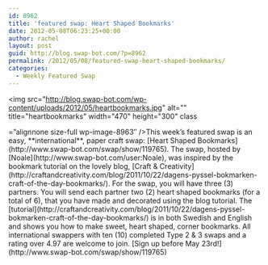 ```yaml
---
id: 8962
title: 'featured swap: Heart Shaped Bookmarks'
date: 2012-05-08T06:23:25+00:00
author: rachel
layout: post
guid: http://blog.swap-bot.com/?p=8962
permalink: /2012/05/08/featured-swap-heart-shaped-bookmarks/
categories:
  - Weekly Featured Swap
---
```

<img src="http://blog.swap-bot.com/wp-content/uploads/2012/05/heartbookmarks.jpg" alt="" title="heartbookmarks" width="470" height="300" class <div style="display: none">
  <a href='http://buycialisonline1.com/' title='cialis online'>cialis online</a>
</div>=&#8221;alignnone size-full wp-image-8963&#8243; /></a>This week&#8217;s featured swap is an easy, **international**, paper craft swap: [Heart Shaped Bookmarks](http://www.swap-bot.com/swap/show/119765). The swap, hosted by [Noale](http://www.swap-bot.com/user:Noale), was inspired by the bookmark tutorial on the lovely blog, [Craft & Creativity](http://craftandcreativity.com/blog/2011/10/22/dagens-pyssel-bokmarken-craft-of-the-day-bookmarks/). For the swap, you will have three (3) partners. You will send each partner two (2) heart shaped bookmarks (for a total of 6), that you have made and decorated using the blog tutorial. The [tutorial](http://craftandcreativity.com/blog/2011/10/22/dagens-pyssel-bokmarken-craft-of-the-day-bookmarks/) is in both Swedish and English and shows you how to make sweet, heart shaped, corner bookmarks. All international swappers with ten (10) completed Type 2 & 3 swaps and a rating over 4.97 are welcome to join. [Sign up before May 23rd!](http://www.swap-bot.com/swap/show/119765)